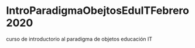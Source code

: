 # IntroParadigmaObejtosEduITFebrero2020
curso de introductorio al paradigma de objetos educación IT 
